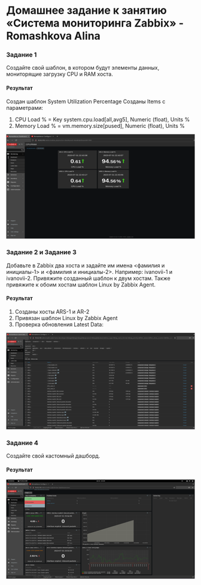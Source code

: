 # Домашнее задание к занятию «Система мониторинга Zabbix» - Romashkova Alina

### Задание 1
Создайте свой шаблон, в котором будут элементы данных, мониторящие загрузку CPU и RAM хоста.

#### Результат

Создан шаблон System Utilization Percentage
Созданы Items с параметрами:

1. CPU Load % = Key system.cpu.load[all,avg5], Numeric (float), Units %
2. Memory Load % = vm.memory.size[pused], Numeric (float), Units %

![CPU_RAM_Percentage](https://github.com/ARMSHK/HW-SYS-19/blob/main/img/Zbbix_CPU_RAM_Percentage.png)

### Задание 2 и Задание 3
Добавьте в Zabbix два хоста и задайте им имена <фамилия и инициалы-1> и <фамилия и инициалы-2>. Например: ivanovii-1 и ivanovii-2. Привяжите созданный шаблон к двум хостам. Также привяжите к обоим хостам шаблон Linux by Zabbix Agent.

#### Результат

1. Созданы хосты ARS-1 и AR-2
2. Привязан шаблон Linux by Zabbix Agent
3. Проверка обновления Latest Data:

![Latest_Data_Update](https://github.com/ARMSHK/HW-SYS-19/blob/main/img/Zabbix_Latest%20data_Enabled.png)

### Задание 4
Создайте свой кастомный дашборд.

#### Результат

![Dashboard](https://github.com/ARMSHK/HW-SYS-19/blob/main/img/Zabbix_Dashboard.png)

